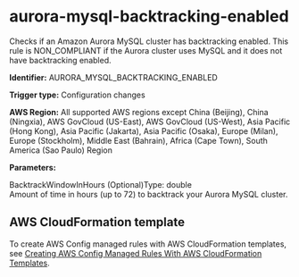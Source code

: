 # aurora\-mysql\-backtracking\-enabled<a name="aurora-mysql-backtracking-enabled"></a>

Checks if an Amazon Aurora MySQL cluster has backtracking enabled\. This rule is NON\_COMPLIANT if the Aurora cluster uses MySQL and it does not have backtracking enabled\. 

**Identifier:** AURORA\_MYSQL\_BACKTRACKING\_ENABLED

**Trigger type:** Configuration changes

**AWS Region:** All supported AWS regions except China \(Beijing\), China \(Ningxia\), AWS GovCloud \(US\-East\), AWS GovCloud \(US\-West\), Asia Pacific \(Hong Kong\), Asia Pacific \(Jakarta\), Asia Pacific \(Osaka\), Europe \(Milan\), Europe \(Stockholm\), Middle East \(Bahrain\), Africa \(Cape Town\), South America \(Sao Paulo\) Region

**Parameters:**

BacktrackWindowInHours \(Optional\)Type: double  
Amount of time in hours \(up to 72\) to backtrack your Aurora MySQL cluster\.

## AWS CloudFormation template<a name="w76aac11c31c17b7c29c15"></a>

To create AWS Config managed rules with AWS CloudFormation templates, see [Creating AWS Config Managed Rules With AWS CloudFormation Templates](aws-config-managed-rules-cloudformation-templates.md)\.